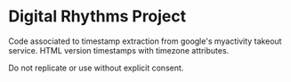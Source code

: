# Digital Rhythms Project
Code associated to timestamp extraction from google's myactivity takeout service. HTML version timestamps with timezone attributes.

Do not replicate or use without explicit consent.
